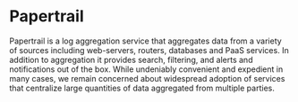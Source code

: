 # Papertrail

Papertrail is a log aggregation service that aggregates data from a variety of sources including web-servers, routers, databases and PaaS services. In addition to aggregation it provides search, filtering, and alerts and notifications out of the box. While undeniably convenient and expedient in many cases, we remain concerned about widespread adoption of services that centralize large quantities of data aggregated from multiple parties.
